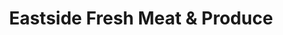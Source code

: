 ---
title: "Eastside Fresh Meat & Produce"
url: /la-porte/eastside-fresh-meat-und-produce/
shop: Supermarkt
---